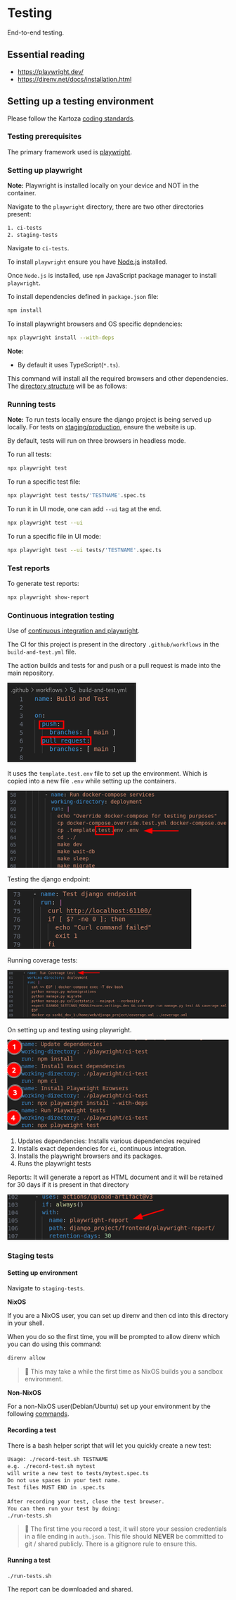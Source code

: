 # Testing

End-to-end testing.

## Essential reading

* <https://playwright.dev/>
* <https://direnv.net/docs/installation.html>

## Setting up a testing environment

Please follow the Kartoza [coding standards](https://kartoza.github.io/TheKartozaHandbook/development/conventions/coding_standards/#compliance).

### Testing prerequisites

The primary framework used is [playwright](https://playwright.dev/).

### Setting up playwright

**Note:** Playwright is installed locally on your device and NOT in the container.

Navigate to the `playwright` directory, there are two other directories present:

    1. ci-tests
    2. staging-tests

Navigate to `ci-tests`.

To install `playwright` ensure you have [Node.js](https://nodejs.org/en) installed.

Once `Node.js` is installed, use `npm` JavaScript package manager to install `playwright`.

To install dependencies defined in `package.json` file:

```bash
npm install
```

To install playwright browsers and OS specific depndencies:

```bash
npx playwright install --with-deps
```

**Note:**

* By default it uses TypeScript(`*.ts`).

This command will install all the required browsers and other dependencies. The [directory structure](https://playwright.dev/docs/intro#whats-installed) will be as follows:

### Running tests

**Note:** To run tests locally ensure the django project is being served up locally. For tests on [staging/production](./testing.md/#setting-up-environment), ensure the website is up.

By default, tests will run on three browsers in headless mode.

To run all tests:

```bash
npx playwright test
```

To run a specific test file:

```bash
npx playwright test tests/'TESTNAME'.spec.ts
```

To run it in UI mode, one can add `--ui` tag at the end.

```bash
npx playwright test --ui
```

To run a specific file in UI mode:

```bash
npx playwright test --ui tests/'TESTNAME'.spec.ts
```

### Test reports

To generate test reports:

```bash
npx playwright show-report
```

### Continuous integration testing

Use of [continuous integration and playwright](https://playwright.dev/docs/ci-intro).

The CI  for this project is present in the directory `.github/workflows` in the `build-and-test.yml` file.

The action builds and tests for and push or a pull request is made into the main repository.

![push or pull request](./img/testing-continuous-intergration-1.png)

It uses the `template.test.env` file to set up the environment. Which is copied into a new file `.env` while setting up the containers.

![testing env](./img/testing-continuous-intergration-2.png)

Testing the django endpoint:

![testing django endpoint](./img/testing-continuous-intergration-3.png)

Running coverage tests:

![coverage tests](./img/testing-continuous-intergration-4.png)

On setting up and testing using playwright.

![testing playwright](./img/testing-continuous-intergration-5.png)

1. Updates dependencies: Installs various dependencies required
2. Installs exact dependencies for `ci`, continuous integration.
3. Installs the playwright browsers and its packages.
4. Runs the playwright tests

Reports: It will generate a report as HTML document and it will be retained for 30 days if it is present in that directory

![testing report](./img/testing-continuous-intergration-6.png)

### Staging tests

#### Setting up environment

Navigate to `staging-tests`.

**NixOS**

If you are a NixOS user, you can set up direnv and then cd into this directory in your shell.

When you do so the first time, you will be prompted to allow direnv which you can do using this command:

```bash
direnv allow
```

>  This may take a while the first time as NixOS builds you a sandbox environment.

**Non-NixOS**

For a non-NixOS user(Debian/Ubuntu) set up your environment by the following [commands](./testing.md/#setting-up-a-testing-environment).

#### Recording a test

There is a bash helper script that will let you quickly create a new test:

```
Usage: ./record-test.sh TESTNAME
e.g. ./record-test.sh mytest
will write a new test to tests/mytest.spec.ts
Do not use spaces in your test name.
Test files MUST END in .spec.ts

After recording your test, close the test browser.
You can then run your test by doing:
./run-tests.sh
```

>  The first time you record a test, it will store your session credentials in a file ending in ``auth.json``. This file should **NEVER** be committed to git / shared publicly. There is a gitignore rule to ensure this.

#### Running a test

```bash
./run-tests.sh
```

The report can be downloaded and shared.
